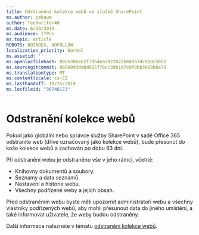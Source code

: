 ```yaml
---
title: Odstranění kolekce webů ve službě SharePoint
ms.author: pebaum
author: Techwriter40
ms.date: 6/20/2019
ms.audience: ITPro
ms.topic: article
ROBOTS: NOINDEX, NOFOLLOW
localization_priority: Normal
ms.assetid: ''
ms.openlocfilehash: 09c6396e62f79b4ea2922022b60da7dc91dc58d2
ms.sourcegitcommit: 0b06093dabd685f76cc39b1d7c0f8b03883b6e79
ms.translationtype: MT
ms.contentlocale: cs-CZ
ms.lasthandoff: 10/25/2019
ms.locfileid: "36748173"
---
```

# <a name="delete-a-site-collection"></a>Odstranění kolekce webů

Pokud jako globální nebo správce služby SharePoint v sadě Office 365 odstraníte web (dříve označovaný jako kolekce webů), bude přesunut do koše kolekce webů a zachován po dobu 93 dní. 

Při odstranění webu je odstraněno vše v jeho rámci, včetně:

- Knihovny dokumentů a soubory.
- Seznamy a data seznamů.
- Nastavení a historie webu.
- Všechny podřízené weby a jejich obsah.

Před odstraněním webu byste měli upozornit administrátoři webu a všechny vlastníky podřízených webů, aby mohli přesunout data do jiného umístění, a také informovat uživatele, že weby budou odstraněny. 

Další informace naleznete v tématu [odstranění kolekce webů](https://docs.microsoft.com/sharepoint/delete-site-collection). 